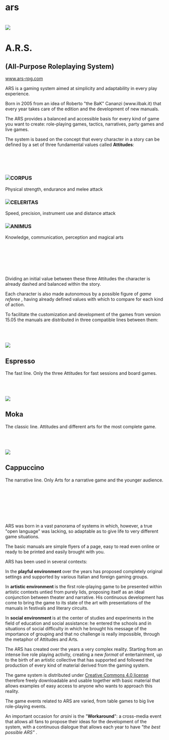 # ars

<h1><img src="https://i.imgur.com/ObeGYTU.png"></h1>
<h1>A.R.S.</h1><h2>(All-Purpose Roleplaying System)</h2>
</h2><a href='https://www.ars-rpg.com'>www.ars-rpg.com</a></h2>

<p>ARS is a gaming system aimed at simplicity and adaptability in every play experience.</p>

<p>Born in 2005 from an idea of Roberto "the BaK" Cananzi (www.ilbak.it) that every year takes care of the edition and the development of new manuals.</p>

<p>The ARS provides a balanced and accessible basis for every kind of game you want to create: role-playing games, tactics, narratives, party games and live games.</p>

<p>The system is based on the concept that every character in a story can be defined by a set of three fundamental values called <b>Attitudes</b>:</p>


  <div class="interblank" style="height:50px;"></div>
  <div class="pagebox">
  <h3><img src = "https://i.imgur.com/sfUTZJE.png">CORPUS</h3>
  Physical strength, endurance and melee attack</td>

  <h3><img src = "https://i.imgur.com/7hpixK6.png">CELERITAS</h3>
  Speed, precision, instrument use and distance attack</td>

  <h3><img src = "https://i.imgur.com/vkP4lCL.png">ANIMUS</h3>
  Knowledge, communication, perception and magical arts</td>
  </div>
  <div class="interblank" style="height:100px;"></div>


<p>Dividing an initial value between these three Attitudes the character is already dashed and balanced within the story.</p>
<p>Each character is also made autonomous by a possible figure of <i> game referee </i>, having already defined values ​​with which to compare for each kind of action.</p>

<p>To facilitate the customization and development of the games from version 15.05 the manuals are distributed in three compatible lines between them: </p>

<div class="interblank" style="height:50px;"></div>

<div class="pagebox">

<img src = "https://i.imgur.com/nRoOfu5.png">
<h2>Espresso</h2>
<p>The fast line. Only the three Attitudes for fast sessions and board games. </p>

<div class="interblank" style="height:50px;"></div>

<img src = "https://i.imgur.com/xY5haig.png">
<h2>Moka</h2>
<p>The classic line. Attitudes and different arts for the most complete game. </p>

<div class="interblank" style="height:50px;"></div>

<img src = "https://i.imgur.com/IvU2gl6.png">
<h2>Cappuccino</h2>
<p>The narrative line. Only Arts for a narrative game and the younger audience. </p>

</div>
<div class="interblank" style="height:100px;"></div>


<p>ARS was born in a vast panorama of systems in which, however, a true "open language" was lacking, so adaptable as to give life to very different game situations.</p>
<p>The basic manuals are simple flyers of a page, easy to read even online or ready to be printed and easily brought with you. </p>

<p>ARS has been used in several contexts:</p>

<p>In the <b> playful environment </b> over the years has proposed completely original settings and supported by various Italian and foreign gaming groups.</p>
<p> In <b> artistic environment </b> is the first role-playing game to be presented within artistic contexts untied from purely lids, proposing itself as an ideal conjunction between theater and narrative. His continuous development has come to bring the game to its state of the art with presentations of the manuals in festivals and literary circuits.</p>
<p> In <b> social environment </b> is at the center of studies and experiments in the field of education and social assistance: he entered the schools and in situations of social difficulty in which he brought his message of the importance of grouping and that no challenge is really impossible, through the metaphor of Attitudes and Arts.</p>

<p>The ARS has created over the years a very complex reality. Starting from an intense live role playing activity, creating a new <i> format </i> of entertainment, up to the birth of an artistic collective that has supported and followed the production of every kind of material derived from the gaming system.</p>

<p>The game system is distributed under <a href="http://creativecommons.org/licenses/by-nd/4.0" target="_blank"> Creative Commons 4.0 license </a> therefore freely downloadable and usable together with basic material that allows examples of easy access to anyone who wants to approach this reality.</p>

<p>The game events related to ARS are varied, from table games to big live role-playing events.</p>
<p>An important occasion for <i> arsini </i> is the "<b>Workaround</b>": a cross-media event that allows all fans to propose their ideas for the development of the system, with a continuous dialogue that allows each year to have <i> "the best possible ARS" </i>.</p>
